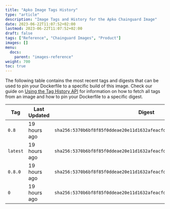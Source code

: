 ```yaml
---
title: "Apko Image Tags History"
type: "article"
description: "Image Tags and History for the Apko Chainguard Image"
date: 2023-06-22T11:07:52+02:00
lastmod: 2023-06-22T11:07:52+02:00
draft: false
tags: ["Reference", "Chainguard Images", "Product"]
images: []
menu:
  docs:
    parent: "images-reference"
weight: 700
toc: true
---
```


The following table contains the most recent tags and digests that can be used to pin your Dockerfile to a specific build of this image. Check our guide on [Using the Tag History API](/chainguard/chainguard-images/using-the-tag-history-api/) for information on how to fetch all tags from an image and how to pin your Dockerfile to a specific digest.

| Tag      | Last Updated | Digest                                                                    |
|----------|--------------|---------------------------------------------------------------------------|
| `0.8`    | 19 hours ago | `sha256:5370b6bf8f85f0ddeae20e11d1632afeacfd50559f332742b9ed843e8963cb74` |
| `latest` | 19 hours ago | `sha256:5370b6bf8f85f0ddeae20e11d1632afeacfd50559f332742b9ed843e8963cb74` |
| `0.8.0`  | 19 hours ago | `sha256:5370b6bf8f85f0ddeae20e11d1632afeacfd50559f332742b9ed843e8963cb74` |
| `0`      | 19 hours ago | `sha256:5370b6bf8f85f0ddeae20e11d1632afeacfd50559f332742b9ed843e8963cb74` |
